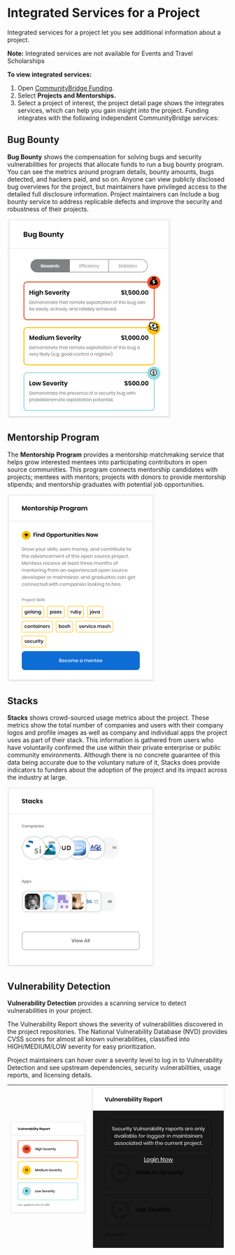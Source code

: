 # Integrated Services for a Project

Integrated services for a project let you see additional information about a project.

**Note:** Integrated services are not available for Events and Travel Scholarships

**To view integrated services:** 

1. Open [CommunityBridge Funding](https://funding.communitybridge.org/).
2. Select **Projects and Mentorships.**
3. Select a project of interest, the project detail page shows the integrates services, which can help you gain insight into the project. Funding integrates with the following independent CommunityBridge services:

## Bug Bounty <a id="IntegratedServicesforaProject-BugBounty"></a>

**Bug Bounty** shows the compensation for solving bugs and security vulnerabilities for projects that allocate funds to run a bug bounty program. You can see the metrics around program details, bounty amounts, bugs detected, and hackers paid, and so on. Anyone can view publicly disclosed bug overviews for the project, but maintainers have privileged access to the detailed full disclosure information. Project maintainers can Include a bug bounty service to address replicable defects and improve the security and robustness of their projects.

![](../../../.gitbook/assets/7416586.png)

## Mentorship Program <a id="IntegratedServicesforaProject-MentorshipProgram"></a>

The **Mentorship** **Program** provides a mentorship matchmaking service that helps grow interested mentees into participating contributors in open source communities. This program connects mentorship candidates with projects; mentees with mentors; projects with donors to provide mentorship stipends; and mentorship graduates with potential job opportunities.

![](../../../.gitbook/assets/7416592.png)

## Stacks <a id="IntegratedServicesforaProject-Stacks"></a>

**Stacks** shows crowd-sourced usage metrics about the project. These metrics show the total number of companies and users with their company logos and profile images as well as company and individual apps the project uses as part of their stack. This information is gathered from users who have voluntarily confirmed the use within their private enterprise or public community environments. Although there is no concrete guarantee of this data being accurate due to the voluntary nature of it, Stacks does provide indicators to funders about the adoption of the project and its impact across the industry at large.

![](../../../.gitbook/assets/7416590.png)

## Vulnerability Detection <a id="IntegratedServicesforaProject-VulnerabilityDetection"></a>

**Vulnerability Detection** provides a scanning service to detect vulnerabilities in your project.

The Vulnerability Report shows the severity of vulnerabilities discovered in the project repositories. The National Vulnerability Database \(NVD\) provides CVSS scores for almost all known vulnerabilities,  classified into HIGH/MEDIUM/LOW severity for easy prioritization.

Project maintainers can hover over a severity level to log in to Vulnerability Detection and see upstream dependencies, security vulnerabilities, usage reports, and licensing details.

| ![](../../../.gitbook/assets/7416591.png) | ![](../../../.gitbook/assets/7416589%20%281%29.png) |
| :--- | :--- |


